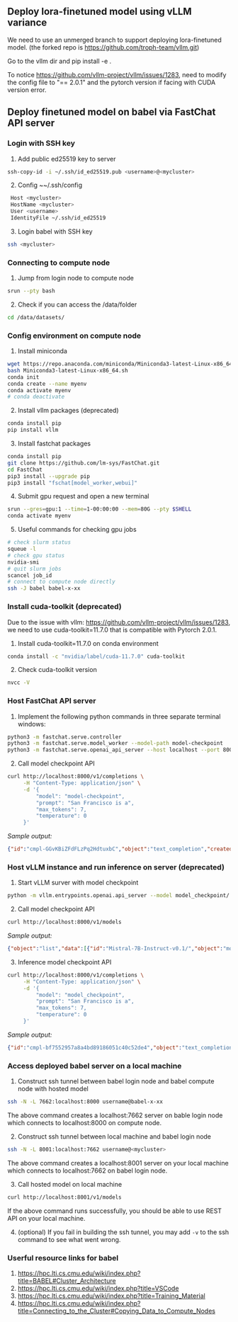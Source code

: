 ## Deploy lora-finetuned model using vLLM variance

We need to use an unmerged branch to support deploying lora-finetuned model. (the forked repo is https://github.com/troph-team/vllm.git)

Go to the vllm dir and pip install -e .

To notice https://github.com/vllm-project/vllm/issues/1283, need to modify the config file to "== 2.0.1" and the pytorch version if facing with CUDA version error.


## Deploy finetuned model on babel via FastChat API server
### Login with SSH key
1. Add public ed25519 key to server
```bash
ssh-copy-id -i ~/.ssh/id_ed25519.pub <username>@<mycluster>
```
2. Config ~~/.ssh/config
```bash
 Host <mycluster>
 HostName <mycluster>
 User <username>
 IdentityFile ~/.ssh/id_ed25519
```
3. Login babel with SSH key
```bash
ssh <mycluster>
```

### Connecting to compute node
1. Jump from login node to compute node
```bash
srun --pty bash
```
2. Check if you can access the /data/folder
```bash
cd /data/datasets/
```

### Config environment on compute node
1. Install miniconda
```bash
wget https://repo.anaconda.com/miniconda/Miniconda3-latest-Linux-x86_64.sh
bash Miniconda3-latest-Linux-x86_64.sh
conda init
conda create --name myenv
conda activate myenv
# conda deactivate
```
2. Install vllm packages (deprecated)
```bash
conda install pip
pip install vllm
```
3. Install fastchat packages
```bash
conda install pip
git clone https://github.com/lm-sys/FastChat.git
cd FastChat
pip3 install --upgrade pip
pip3 install "fschat[model_worker,webui]"
```
4. Submit gpu request and open a new terminal
```bash
srun --gres=gpu:1 --time=1-00:00:00 --mem=80G --pty $SHELL
conda activate myenv
```
5. Useful commands for checking gpu jobs
```bash
# check slurm status
squeue -l
# check gpu status
nvidia-smi
# quit slurm jobs
scancel job_id
# connect to compute node directly
ssh -J babel babel-x-xx
```

### Install cuda-toolkit (deprecated)
Due to the issue with vllm: https://github.com/vllm-project/vllm/issues/1283, we need to use cuda-toolkit=11.7.0 that is compatible with Pytorch 2.0.1.
1. Install cuda-toolkit=11.7.0 on conda environment
```bash
conda install -c "nvidia/label/cuda-11.7.0" cuda-toolkit
```
2. Check cuda-toolkit version
```bash
nvcc -V
```

### Host FastChat API server
1. Implement the following python commands in three separate terminal windows:
```bash
python3 -m fastchat.serve.controller
python3 -m fastchat.serve.model_worker --model-path model-checkpoint
python3 -m fastchat.serve.openai_api_server --host localhost --port 8000
```
2. Call model checkpoint API
```bash
curl http://localhost:8000/v1/completions \
     -H "Content-Type: application/json" \
     -d '{
         "model": "model-checkpoint",
         "prompt": "San Francisco is a",
         "max_tokens": 7,
         "temperature": 0
     }'
```
*Sample output:*
```JSON
{"id":"cmpl-GGvKBiZFdFLzPq2HdtuxbC","object":"text_completion","created":1698692212,"model":"checkpoint-4525","choices":[{"index":0,"text":"city that is known for its icon","logprobs":null,"finish_reason":"length"}],"usage":{"prompt_tokens":5,"total_tokens":11,"completion_tokens":6}}
```

### Host vLLM instance and run inference on server (deprecated)
1. Start vLLM surver with model checkpoint
```bash
python -m vllm.entrypoints.openai.api_server --model model_checkpoint/
```
2. Call model checkpoint API
```bash
curl http://localhost:8000/v1/models
```
*Sample output:*
```JSON
{"object":"list","data":[{"id":"Mistral-7B-Instruct-v0.1/","object":"model","created":1697599903,"owned_by":"vllm","root":"Mistral-7B-Instruct-v0.1/","parent":null,"permission":[{"id":"modelperm-d415ecf6362a4f818090eb6428e0cac9","object":"model_permission","created":1697599903,"allow_create_engine":false,"allow_sampling":true,"allow_logprobs":true,"allow_search_indices":false,"allow_view":true,"allow_fine_tuning":false,"organization":"*","group":null,"is_blocking":false}]}]}
```
3. Inference model checkpoint API
```bash
curl http://localhost:8000/v1/completions \
     -H "Content-Type: application/json" \
     -d '{
         "model": "model_checkpoint",
         "prompt": "San Francisco is a",
         "max_tokens": 7,
         "temperature": 0
     }'
```
*Sample output:*
```JSON
{"id":"cmpl-bf7552957a8a4bd89186051c40c52de4","object":"text_completion","created":3600699,"model":"Mistral-7B-Instruct-v0.1/","choices":[{"index":0,"text":" city that is known for its icon","logprobs":null,"finish_reason":"length"}],"usage":{"prompt_tokens":5,"total_tokens":12,"completion_tokens":7}}
```

### Access deployed babel server on a local machine
1. Construct ssh tunnel between babel login node and babel compute node with hosted model
```bash
ssh -N -L 7662:localhost:8000 username@babel-x-xx
```
The above command creates a localhost:7662 server on bable login node which connects to localhost:8000 on compute node.

2. Construct ssh tunnel between local machine and babel login node
```bash
ssh -N -L 8001:localhost:7662 username@<mycluster>
```
The above command creates a localhost:8001 server on your local machine which connects to localhost:7662 on babel login node.

3. Call hosted model on local machine
```bash
curl http://localhost:8001/v1/models
```
If the above command runs successfully, you should be able to use REST API on your local machine.

4. (optional) If you fail in building the ssh tunnel, you may add `-v` to the ssh command to see what went wrong.



### Userful resource links for babel
1. https://hpc.lti.cs.cmu.edu/wiki/index.php?title=BABEL#Cluster_Architecture
2. https://hpc.lti.cs.cmu.edu/wiki/index.php?title=VSCode
3. https://hpc.lti.cs.cmu.edu/wiki/index.php?title=Training_Material
4. https://hpc.lti.cs.cmu.edu/wiki/index.php?title=Connecting_to_the_Cluster#Copying_Data_to_Compute_Nodes

